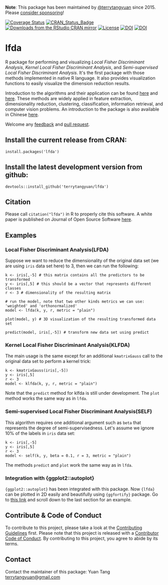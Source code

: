 **Note**: This package has been maintained by [@terrytangyuan](https://github.com/terrytangyuan) since 2015. Please [consider sponsoring](https://github.com/sponsors/terrytangyuan)!

[![Coverage Status](https://coveralls.io/repos/terrytangyuan/lfda/badge.svg?branch=master)](https://coveralls.io/r/terrytangyuan/lfda?branch=master)
[![CRAN_Status_Badge](http://www.r-pkg.org/badges/version/lfda)](https://cran.r-project.org/package=lfda)
[![Downloads from the RStudio CRAN mirror](https://cranlogs.r-pkg.org/badges/grand-total/lfda)](https://cran.r-project.org/package=lfda)
[![License](http://img.shields.io/:license-mit-blue.svg?style=flat)](http://badges.mit-license.org)
[![DOI](http://joss.theoj.org/papers/10.21105/joss.01572/status.svg)](https://doi.org/10.21105/joss.01572)
[![DOI](https://zenodo.org/badge/DOI/10.5281/zenodo.3352038.svg)](https://doi.org/10.5281/zenodo.3352038)

# lfda
R package for performing and visualizing *Local Fisher Discriminant Analysis*, *Kernel Local Fisher Discriminant Analysis*, and *Semi-supervised Local Fisher Discriminant Analysis*. It's the first package with those methods implemented in native R language. It also provides visualization functions to easily visualize the dimension reduction results.

Introduction to the algorithms and their application can be found [here](https://www.gastrograph.com/resources/local-fisher-discriminant-analysis-on-beer-style-clustering) and [here](http://www.ms.k.u-tokyo.ac.jp/software.html#LFDA). These methods are widely applied in feature extraction, dimensionality reduction, clustering, classification, information retrieval, and computer vision problems. An introduction to the package is also available in Chinese [here](https://cosx.org/2015/08/a-brief-description-of-the-method-and-the-algorithm-of-the-lfda-package/).

Welcome any [feedback](https://github.com/terrytangyuan/lfda/issues) and [pull request](https://github.com/terrytangyuan/lfda/pulls).  

## Install the current release from CRAN:
```{R}
install.packages('lfda')
```

## Install the latest development version from github:
```{R}
devtools::install_github('terrytangyuan/lfda')
```

## Citation

Please call `citation("lfda")` in R to properly cite this software. A white paper is published on Journal of Open Source Software [here](http://joss.theoj.org/papers/10.21105/joss.01572). 

## Examples
### Local Fisher Discriminant Analysis(LFDA)
Suppose we want to reduce the dimensionality of the original data set (we are using `iris` data set here) to 3, then we can run the following:
```{R}
k <- iris[,-5] # this matrix contains all the predictors to be transformed
y <- iris[,5] # this should be a vector that represents different classes
r <- 3 # dimensionality of the resulting matrix

# run the model, note that two other kinds metrics we can use: 'weighted' and 'orthonormalized'
model <- lfda(k, y, r, metric = "plain") 

plot(model, y) # 3D visualization of the resulting transformed data set

predict(model, iris[,-5]) # transform new data set using predict

```
### Kernel Local Fisher Discriminant Analysis(KLFDA)
The main usage is the same except for an additional `kmatrixGauss` call to the original data set to perform a kernel trick: 
```{R}
k <- kmatrixGauss(iris[,-5])
y <- iris[,5]
r <- 3
model <- klfda(k, y, r, metric = "plain")

```
Note that the `predict` method for klfda is still under development. The `plot` method works the same way as in `lfda`.

### Semi-supervised Local Fisher Discriminant Analysis(SELF)
This algorithm requires one additional argument such as `beta` that represents the degree of semi-supervisedness. Let's assume we ignore 10% of the labels in `iris` data set:
```{R}
k <- iris[,-5]
y <- iris[,5]
r <- 3
model <- self(k, y, beta = 0.1, r = 3, metric = "plain")

```
The methods `predict` and `plot` work the same way as in `lfda`. 
### Integration with {ggplot2::autoplot}
`{ggplot2::autoplot}` has been integrated with this package. Now `{lfda}` can be plotted in 2D easily and beautifully using `{ggfortify}` package. Go to [this link](http://rpubs.com/sinhrks/plot_pca) and scroll down to the last section for an example. 

## Contribute & Code of Conduct

To contribute to this project, please take a look at the [Contributing Guidelines](https://github.com/terrytangyuan/lfda/blob/master/CONTRIBUTING.md) first. Please note that this project is released with a [Contributor Code of Conduct](https://github.com/terrytangyuan/lfda/blob/master/CONDUCT.md). By contributing to this project, you agree to abide by its terms.

## Contact

Contact the maintainer of this package:
Yuan Tang <terrytangyuan@gmail.com>

